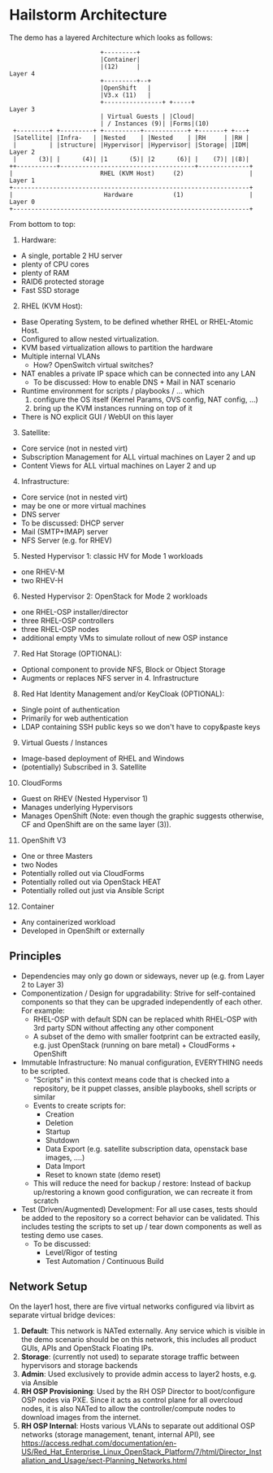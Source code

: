 # Hailstorm Architecture

The demo has a layered Architecture which looks as follows:

                             +---------+
                             |Container|
                             |(12)     |                                  Layer 4
                             +---------+--+
                             |OpenShift   |
                             |V3.x (11)   |
                             +----------------+ +-----+                   Layer 3
                             | Virtual Guests | |Cloud|                  
                             | / Instances (9)| |Forms|(10)
     +---------+ +---------+ +----------+------------+ +-------+ +---+
     |Satellite| |Infra-   | |Nested    | |Nested    | |RH     | |RH |
     |         | |structure| |Hypervisor| |Hypervisor| |Storage| |IDM|    Layer 2
     |      (3)| |      (4)| |1      (5)| |2      (6)| |    (7)| |(8)|
    ++-----------+-------------------------------------+--------------+
    |                        RHEL (KVM Host)     (2)                  |   Layer 1
    +-----------------------------------------------------------------+
    |                         Hardware           (1)                  |   Layer 0
    +-----------------------------------------------------------------+


From bottom to top:

1. Hardware:
  - A single, portable 2 HU server
  - plenty of CPU cores
  - plenty of RAM
  - RAID6 protected storage
  - Fast SSD storage
2. RHEL (KVM Host):
  - Base Operating System, to be defined whether RHEL or RHEL-Atomic Host.
  - Configured to allow nested virtualization.
  - KVM based virtualization allows to partition the hardware
  - Multiple internal VLANs
    - How? OpenSwitch virtual switches?
  - NAT enables a private IP space which can be connected into any LAN
    - To be discussed: How to enable DNS + Mail in NAT scenario
  - Runtime environment for scripts / playbooks / ... which
    1. configure the OS itself (Kernel Params, OVS config, NAT config, ...)
    2. bring up the KVM instances running on top of it
  - There is NO explicit GUI / WebUI on this layer
3. Satellite:
  - Core service (not in nested virt)
  - Subscription Management for ALL virtual machines on Layer 2 and up
  - Content Views for ALL virtual machines on Layer 2 and up
4. Infrastructure:
  - Core service (not in nested virt)
  - may be one or more virtual machines
  - DNS server
  - To be discussed: DHCP server
  - Mail (SMTP+IMAP) server
  - NFS Server (e.g. for RHEV)
5. Nested Hypervisor 1: classic HV for Mode 1 workloads
  - one RHEV-M
  - two RHEV-H
6. Nested Hypervisor 2: OpenStack for Mode 2 workloads
  - one RHEL-OSP installer/director
  - three RHEL-OSP controllers
  - three RHEL-OSP nodes
  - additional empty VMs to simulate rollout of new OSP instance
7. Red Hat Storage (OPTIONAL):
  - Optional component to provide NFS, Block or Object Storage
  - Augments or replaces NFS server in 4. Infrastructure
8. Red Hat Identity Management and/or KeyCloak (OPTIONAL):
  - Single point of authentication
  - Primarily for web authentication
  - LDAP containing SSH public keys so we don't have to copy&paste keys
9. Virtual Guests / Instances
  - Image-based deployment of RHEL and Windows
  - (potentially) Subscribed in 3. Satellite
10. CloudForms
  - Guest on RHEV (Nested Hypervisor 1)
  - Manages underlying Hypervisors
  - Manages OpenShift (Note: even though the graphic suggests otherwise, CF and OpenShift are on the same layer (3)).
11. OpenShift V3
  - One or three Masters
  - two Nodes
  - Potentially rolled out via CloudForms
  - Potentially rolled out via OpenStack HEAT
  - Potentially rolled out just via Ansible Script
12. Container
  - Any containerized workload
  - Developed in OpenShift or externally

## Principles
- Dependencies may only go down or sideways, never up (e.g. from Layer 2 to Layer 3)
- Componentization / Design for upgradability: Strive for self-contained components so that they can be upgraded independently of each other. For example:
  - RHEL-OSP with default SDN can be replaced whith RHEL-OSP with 3rd party SDN without affecting any other component
  - A subset of the demo with smaller footprint can be extracted easily, e.g. just OpenStack (running on bare metal) + CloudForms + OpenShift
- Immutable Infrastructure: No manual configuration, EVERYTHING needs to be scripted.
  - "Scripts" in this context means code that is checked into a repository,
  be it puppet classes, ansible playbooks, shell scripts or similar
  - Events to create scripts for:
    - Creation
    - Deletion
    - Startup
    - Shutdown
    - Data Export (e.g. satellite subscription data, openstack base images, ....)
    - Data Import
    - Reset to known state (demo reset)
  - This will reduce the need for backup / restore: Instead of backup up/restoring a known good configuration, we can recreate it from scratch
- Test (Driven/Augmented) Development: For all use cases, tests should be added
to the repository so a correct behavior can be validated. This includes testing the scripts to set up / tear down components as well as testing demo use cases.
  - To be discussed:
    - Level/Rigor of testing
    - Test Automation / Continuous Build

## Network Setup
On the layer1 host, there are five virtual networks configured via libvirt as separate virtual bridge devices:
1. **Default**: This network is NATed externally. Any service which is visible in the demo scenario should be on this network, this includes all product GUIs, APIs and OpenStack Floating IPs.
1. **Storage**: (currently not used) to separate storage traffic between hypervisors and storage backends
1. **Admin**: Used exclusively to provide admin access to layer2 hosts, e.g. via Ansible
1. **RH OSP Provisioning**: Used by the RH OSP Director to boot/configure OSP nodes via PXE. Since it acts as control plane for all overcloud
nodes, it is also NATed to allow the controller/compute nodes to download images from the internet.
1. **RH OSP Internal**: Hosts various VLANs to separate out additional OSP networks (storage management, tenant, internal API), see https://access.redhat.com/documentation/en-US/Red_Hat_Enterprise_Linux_OpenStack_Platform/7/html/Director_Installation_and_Usage/sect-Planning_Networks.html
